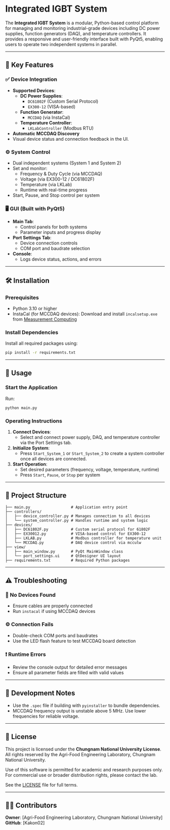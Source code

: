 # Integrated IGBT System

The **Integrated IGBT System** is a modular, Python-based control platform for managing and monitoring industrial-grade devices including DC power supplies, function generators (DAQ), and temperature controllers. It provides a responsive and user-friendly interface built with PyQt5, enabling users to operate two independent systems in parallel.

---

## 🚀 Key Features

### ✅ Device Integration

- **Supported Devices**:
  - **DC Power Supplies**:
    - `DC61802F` (Custom Serial Protocol)
    - `EX300-12` (VISA-based)
  - **Function Generator**:
    - `MCCDAQ` (via InstaCal)
  - **Temperature Controller**:
    - `LKLabController` (Modbus RTU)
- **Automatic MCCDAQ Discovery**
- Visual device status and connection feedback in the UI.

### ⚙️ System Control

- Dual independent systems (System 1 and System 2)
- Set and monitor:
  - Frequency & Duty Cycle (via MCCDAQ)
  - Voltage (via EX300-12 / DC61802F)
  - Temperature (via LKLab)
  - Runtime with real-time progress
- Start, Pause, and Stop control per system

### 🖥️ GUI (Built with PyQt5)

- **Main Tab**:
  - Control panels for both systems
  - Parameter inputs and progress display
- **Port Settings Tab**:
  - Device connection controls
  - COM port and baudrate selection
- **Console**:
  - Logs device status, actions, and errors

---

## 🛠 Installation

### Prerequisites

- Python 3.10 or higher
- InstaCal (for MCCDAQ devices): Download and install `incalsetup.exe` from [Measurement Computing](https://www.mccdaq.com/Software-Downloads)

### Install Dependencies

Install all required packages using:

```bash
pip install -r requirements.txt
```

---

## 🧪 Usage

### Start the Application

Run:

```bash
python main.py
```

### Operating Instructions

1. **Connect Devices**:
   - Select and connect power supply, DAQ, and temperature controller via the Port Settings tab.
2. **Initialize System**:
   - Press `Start_System_1` or `Start_System_2` to create a system controller once all devices are connected.
3. **Start Operation**:
   - Set desired parameters (frequency, voltage, temperature, runtime)
   - Press `Start`, `Pause`, or `Stop` per system

---

## 📁 Project Structure

```plaintext
├── main.py                  # Application entry point
├── controllers/
│   ├── device_controller.py # Manages connection to all devices
│   └── system_controller.py # Handles runtime and system logic
├── devices/
│   ├── DC61802F.py          # Custom serial protocol for 61802F
│   ├── EX30012.py           # VISA-based control for EX300-12
│   ├── LKLAB.py             # Modbus controller for temperature unit
│   └── MCCDAQ.py            # DAQ device control via mcculw
├── view/
│   ├── main_window.py       # PyQt MainWindow class
│   └── port_settings.ui     # QtDesigner UI layout
├── requirements.txt         # Required Python packages
```

---

## ⚠️ Troubleshooting

### 🔌 No Devices Found

- Ensure cables are properly connected
- Run `instacal` if using MCCDAQ devices

### ⚙️ Connection Fails

- Double-check COM ports and baudrates
- Use the LED flash feature to test MCCDAQ board detection

### ❗ Runtime Errors

- Review the console output for detailed error messages
- Ensure all parameter fields are filled with valid values

---

## 🔧 Development Notes

- Use the `.spec` file if building with `pyinstaller` to bundle dependencies.
- MCCDAQ frequency output is unstable above 5 MHz. Use lower frequencies for reliable voltage.

---

## 📜 License

This project is licensed under the **Chungnam National University License**.  
All rights reserved by the Agri-Food Engineering Laboratory, Chungnam National University.

Use of this software is permitted for academic and research purposes only.  
For commercial use or broader distribution rights, please contact the lab.

See the [LICENSE](./LICENSE) file for full terms.

---

## 👨‍💻 Contributors

**Owner**: [Agri-Food Engineering Laboratory, Chungnam National University]  
**GitHub**: [Kakon02]
